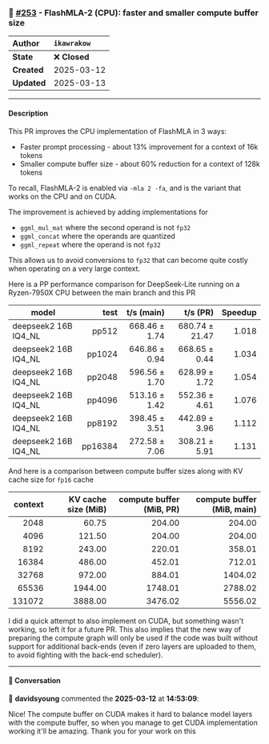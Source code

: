 ### 🔀 [#253](https://github.com/ikawrakow/ik_llama.cpp/pull/253) - FlashMLA-2 (CPU): faster and smaller compute buffer size

| **Author** | `ikawrakow` |
| :--- | :--- |
| **State** | ❌ **Closed** |
| **Created** | 2025-03-12 |
| **Updated** | 2025-03-13 |

---

#### Description

This PR improves the CPU implementation of FlashMLA in 3 ways:
* Faster prompt processing - about 13% improvement for a context of 16k tokens
* Smaller compute buffer size - about  60% reduction for a context of 128k tokens

To recall, FlashMLA-2 is enabled via `-mla 2 -fa`, and is the variant that works on the CPU and on CUDA.

The improvement is achieved by adding implementations for
* `ggml_mul_mat` where the second operand is not `fp32`
* `ggml_concat` where the operands are quantized
* `ggml_repeat` where the operand is not `fp32`

This allows us to avoid conversions to `fp32` that can become quite costly when operating on a very large context.

Here is a PP performance comparison for DeepSeek-Lite running on a Ryzen-7950X CPU between the main branch and this PR

| model                |          test |    t/s (main)    |   t/s (PR)       |  Speedup |
| ---------------------| ------------: | ---------------: | ---------------: | -------: |
| deepseek2 16B IQ4_NL |         pp512 |    668.46 ± 1.74 |   680.74 ± 21.47 |  1.018   |
| deepseek2 16B IQ4_NL |        pp1024 |    646.86 ± 0.94 |    668.65 ± 0.44 |  1.034   |
| deepseek2 16B IQ4_NL |        pp2048 |    596.56 ± 1.70 |    628.99 ± 1.72 |  1.054   |
| deepseek2 16B IQ4_NL |        pp4096 |    513.16 ± 1.42 |    552.36 ± 4.61 |  1.076   |
| deepseek2 16B IQ4_NL |        pp8192 |    398.45 ± 3.51 |    442.89 ± 3.96 |  1.112   |
| deepseek2 16B IQ4_NL |       pp16384 |    272.58 ± 7.06 |    308.21 ± 5.91 |  1.131   |

And here is a comparison between compute buffer sizes along with KV cache size for `fp16` cache

| context |  KV cache size (MiB)  | compute buffer (MiB, PR)  | compute buffer (MiB, main) |
| ----: | ---: | ---: | ---: |
|   2048 |  60.75 | 204.00 |  204.00 |
|  4096  | 121.50 | 204.00 | 204.00 |
| 8192 | 243.00 | 220.01 | 358.01 |
| 16384 | 486.00 | 452.01 | 712.01 |
|  32768 | 972.00 | 884.01 | 1404.02 |
| 65536 | 1944.00 | 1748.01 | 2788.02 |
| 131072 | 3888.00 | 3476.02 | 5556.02 |

I did a quick attempt to also implement on CUDA, but something wasn't working, so left it for a future PR. This also implies that the new way of preparing the compute graph will only be used if the code was built without support for additional back-ends (even if zero layers are uploaded to them, to avoid fighting with the back-end scheduler).

---

#### 💬 Conversation

👤 **davidsyoung** commented the **2025-03-12** at **14:53:09**:<br>

Nice! The compute buffer on CUDA makes it hard to balance model layers with the compute buffer, so when you manage to get CUDA implementation working it'll be amazing. Thank you for your work on this